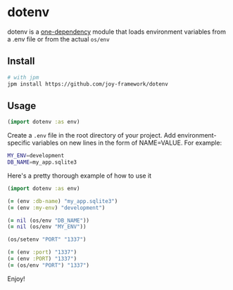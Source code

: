 # dotenv

dotenv is a [one-dependency](https://github.com/joy-framework/tester) module that loads environment variables from a .env file or from the actual `os/env`

## Install

```sh
# with jpm
jpm install https://github.com/joy-framework/dotenv
```

## Usage

```clojure
(import dotenv :as env)
```

Create a `.env` file in the root directory of your project. Add environment-specific variables on new lines in the form of NAME=VALUE. For example:

```bash
MY_ENV=development
DB_NAME=my_app.sqlite3
```

Here's a pretty thorough example of how to use it

```clojure
(import dotenv :as env)

(= (env :db-name) "my_app.sqlite3")
(= (env :my-env) "development")

(= nil (os/env "DB_NAME"))
(= nil (os/env "MY_ENV"))

(os/setenv "PORT" "1337")

(= (env :port) "1337")
(= (env :PORT) "1337")
(= (os/env "PORT") "1337")
```

Enjoy!
